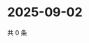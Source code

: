 # 2025-09-02

共 0 条

<!-- BEGIN ZHIHUVIDEO -->
<!-- 最后更新时间 Tue Sep 02 2025 02:15:03 GMT+0800 (China Standard Time) -->

<!-- END ZHIHUVIDEO -->
